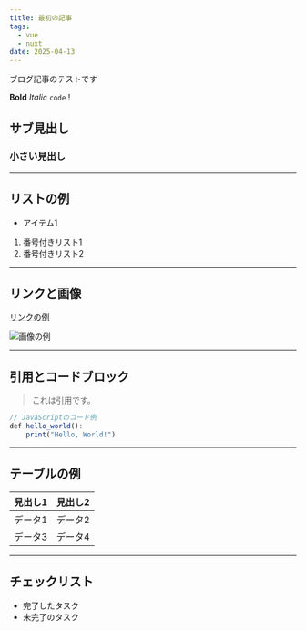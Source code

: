 ```yaml
---
title: 最初の記事
tags:
  - vue
  - nuxt
date: 2025-04-13
---
```


ブログ記事のテストです

**Bold** *Italic* `code` !

## サブ見出し

### 小さい見出し

---

## リストの例

- アイテム1

1. 番号付きリスト1
2. 番号付きリスト2

---

## リンクと画像

[リンクの例](https://example.com)

![画像の例](https://picsum.photos/600/400)

---

## 引用とコードブロック

> これは引用です。

```js
// JavaScriptのコード例
def hello_world():
    print("Hello, World!")
```

---

## テーブルの例

| 見出し1 | 見出し2 |
| ---- | ---- |
| データ1 | データ2 |
| データ3 | データ4 |

---

## チェックリスト

- 完了したタスク
- 未完了のタスク
